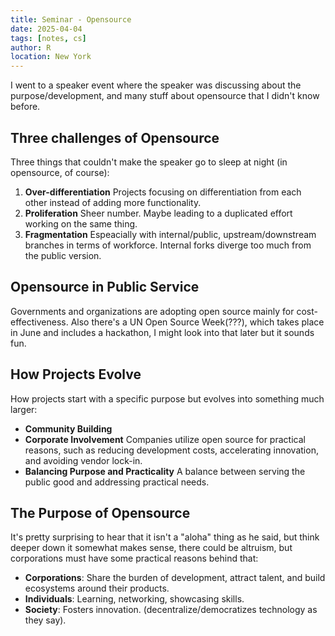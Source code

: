 ```yaml
---
title: Seminar - Opensource
date: 2025-04-04
tags: [notes, cs]
author: R
location: New York
---
```


I went to a speaker event where the speaker was discussing about the purpose/development, and many stuff about opensource that I didn't know before.

## Three challenges of Opensource
Three things that couldn't make the speaker go to sleep at night (in opensource, of course):
1. **Over-differentiation**
   Projects focusing on differentiation from each other instead of adding more functionality.
2. **Proliferation**
   Sheer number. Maybe leading to a duplicated effort working on the same thing.
3. **Fragmentation**
   Espeacially with internal/public, upstream/downstream branches in terms of workforce. Internal forks diverge too much from the public version.

## Opensource in Public Service

Governments and organizations are adopting open source mainly for cost-effectiveness. Also there's a UN Open Source Week(???), which takes place in June and includes a hackathon, I might look into that later but it sounds fun.

## How Projects Evolve

How projects start with a specific purpose but evolves into something much larger:

- **Community Building**
- **Corporate Involvement**
  Companies utilize open source for practical reasons, such as reducing development costs, accelerating innovation, and avoiding vendor lock-in.
- **Balancing Purpose and Practicality**
  A balance between serving the public good and addressing practical needs.

## The Purpose of Opensource

It's pretty surprising to hear that it isn't a "aloha" thing as he said, but think deeper down it somewhat makes sense, there could be altruism, but corporations must have some practical reasons behind that:

- **Corporations**: Share the burden of development, attract talent, and build ecosystems around their products.
- **Individuals**: Learning, networking, showcasing skills.
- **Society**: Fosters innovation. (decentralize/democratizes technology as they say).

